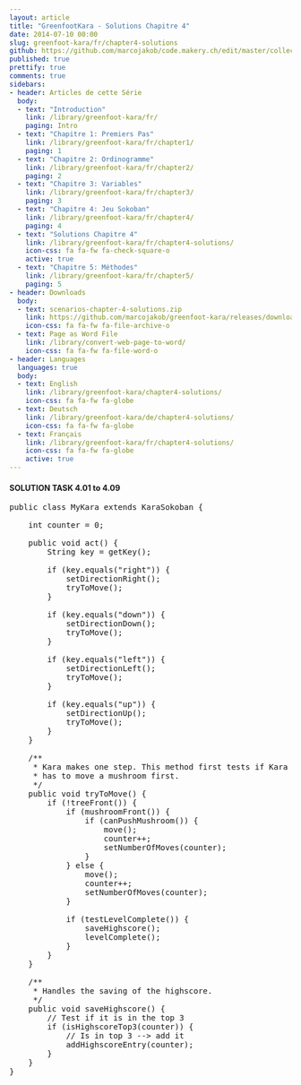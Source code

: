 ```yaml
---
layout: article
title: "GreenfootKara - Solutions Chapitre 4"
date: 2014-07-10 00:00
slug: greenfoot-kara/fr/chapter4-solutions
github: https://github.com/marcojakob/code.makery.ch/edit/master/collections/library/greenfoot-kara-fr-chapter4-solutions.md
published: true
prettify: true
comments: true
sidebars:
- header: Articles de cette Série
  body:
  - text: "Introduction"
    link: /library/greenfoot-kara/fr/
    paging: Intro
  - text: "Chapitre 1: Premiers Pas"
    link: /library/greenfoot-kara/fr/chapter1/
    paging: 1
  - text: "Chapitre 2: Ordinogramme"
    link: /library/greenfoot-kara/fr/chapter2/
    paging: 2
  - text: "Chapitre 3: Variables"
    link: /library/greenfoot-kara/fr/chapter3/
    paging: 3
  - text: "Chapitre 4: Jeu Sokoban"
    link: /library/greenfoot-kara/fr/chapter4/
    paging: 4
  - text: "Solutions Chapitre 4"
    link: /library/greenfoot-kara/fr/chapter4-solutions/
    icon-css: fa fa-fw fa-check-square-o
    active: true
  - text: "Chapitre 5: Méthodes"
    link: /library/greenfoot-kara/fr/chapter5/
    paging: 5
- header: Downloads
  body:
  - text: scenarios-chapter-4-solutions.zip
    link: https://github.com/marcojakob/greenfoot-kara/releases/download/2.1.0/scenarios-chapter-4-solutions.zip
    icon-css: fa fa-fw fa-file-archive-o
  - text: Page as Word File
    link: /library/convert-web-page-to-word/
    icon-css: fa fa-fw fa-file-word-o
- header: Languages
  languages: true
  body:
  - text: English
    link: /library/greenfoot-kara/chapter4-solutions/
    icon-css: fa fa-fw fa-globe
  - text: Deutsch
    link: /library/greenfoot-kara/de/chapter4-solutions/
    icon-css: fa fa-fw fa-globe
  - text: Français
    link: /library/greenfoot-kara/fr/chapter4-solutions/
    icon-css: fa fa-fw fa-globe
    active: true
---
```


#### <i class="fa fa-check-square-o"></i> SOLUTION TASK 4.01 to 4.09

<pre class="prettyprint lang-java">
public class MyKara extends KaraSokoban {
	
    int counter = 0;

	public void act() {
		String key = getKey();

		if (key.equals("right")) {
			setDirectionRight();
			tryToMove();
		}

		if (key.equals("down")) {
			setDirectionDown();
			tryToMove();
		}

		if (key.equals("left")) {
			setDirectionLeft();
			tryToMove();
		}

		if (key.equals("up")) {
			setDirectionUp();
			tryToMove();
		}
	}

	/**
	 * Kara makes one step. This method first tests if Kara can move or if he
	 * has to move a mushroom first.
	 */
	public void tryToMove() {
		if (!treeFront()) {
			if (mushroomFront()) {
				if (canPushMushroom()) {
					move();
					counter++;
					setNumberOfMoves(counter);
				}
			} else {
				move();
				counter++;
				setNumberOfMoves(counter);
			}

			if (testLevelComplete()) {
				saveHighscore();
				levelComplete();
			}
		}
	}

	/**
	 * Handles the saving of the highscore.
	 */
	public void saveHighscore() {
		// Test if it is in the top 3
		if (isHighscoreTop3(counter)) {
			// Is in top 3 --> add it
			addHighscoreEntry(counter);
		}
	}
}
</pre>